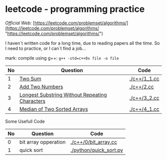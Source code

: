 # leetcode - programming practice

*Official Web*: [https://leetcode.com/problemset/algorithms/](https://leetcode.com/problemset/algorithms/ "https://leetcode.com/problemset/algorithms/")

I haven\`t written code for a long time, due to reading papers all the time. So I need to practice, or I can\`t find a job...

mark: compile using g++: `g++ -std=c++0x file -o file `

| No | Question | Code |
|---| ----- | ----- |
|1|[Two Sum](https://oj.leetcode.com/problems/two-sum/)|[./c++/1_1.cc](./c++/1_1.cc "Hash Table(C++)")|
|2|[Add Two Numbers](https://oj.leetcode.com/problems/add-two-numbers/)|[./c++/2.cc](./c++/2.cc "Linked List")|
|3|[Longest Substring Without Repeating Characters](https://oj.leetcode.com/problems/longest-substring-without-repeating-characters/)|[./c++/3_2.cc](./c++/3_2.cc "Hash Table")|
|4|[Median of Two Sorted Arrays](https://oj.leetcode.com/problems/median-of-two-sorted-arrays/)|[./c++/4_1.cc](./c++/4_1.cc "Divide and Conquer")|

Some Usefull Code

| No | Question | Code |
|---| ----- | ----- |
|0|bit array opperation|[./c++/0/bit_array.cc](./c++/0/bit_array.cc "bit array(C++)")|
|1|quick sort|[./python/quick_sort.py](./python/quick_sort.py "quick sort(python)")|

